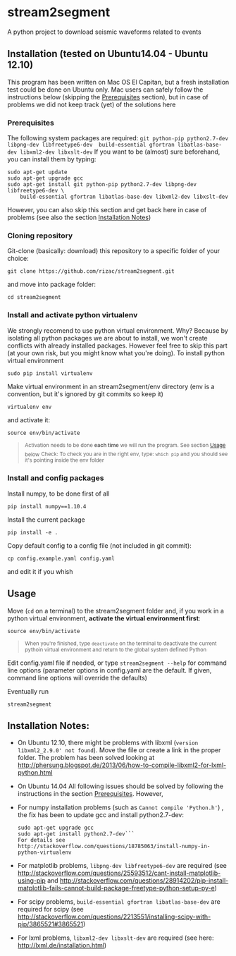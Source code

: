 # stream2segment

A python project to download seismic waveforms related to events

## Installation (tested on Ubuntu14.04 - Ubuntu 12.10)

This program has been written on Mac OS El Capitan, but a fresh installation test could be done on Ubuntu only. Mac users can safely follow the instructions below (skipping the [Prerequisites](#prerequisites) section), but in case of problems we did not keep track (yet) of the solutions here

### Prerequisites
The following system packages are required: `git python-pip python2.7-dev libpng-dev libfreetype6-dev 
build-essential gfortran libatlas-base-dev libxml2-dev libxslt-dev`
If you want to be (almost) sure beforehand, you can install them by typing:
```
sudo apt-get update
sudo apt-get upgrade gcc
sudo apt-get install git python-pip python2.7-dev libpng-dev libfreetype6-dev \
	build-essential gfortran libatlas-base-dev libxml2-dev libxslt-dev
```
However, you can also skip this section and get back here in case of problems
(see also the section [Installation Notes](#installation-notes))

### Cloning repository

Git-clone (basically: download) this repository to a specific folder of your choice:
```
git clone https://github.com/rizac/stream2segment.git
```
and move into package folder:
```
cd stream2segment
```

### Install and activate python virtualenv

We strongly recomend to use python virtual environment. Why? Because by isolating all python packages we are about to install, we won't create conflicts with already installed packages. However feel free to skip this part (at your own risk, but you might know what you're doing). To install python virtual environment
```
sudo pip install virtualenv
```

Make virtual environment in an stream2segment/env directory (env is a convention, but it's ignored by git commits so keep it)
 ```
virtualenv env
 ```
and activate it:
 ```
 source env/bin/activate
 ```

> <sub>Activation needs to be done __each time__ we will run the program. See section [Usage](##usage) below</sub>
> <sub>Check: To check you are in the right env, type: `which pip` and you should see it's pointing inside the env folder</sub>


### Install and config packages

Install numpy, to be done first of all
```
pip install numpy==1.10.4
```

Install the current package
```
pip install -e .
```

Copy default config to a config file (not included in git commit):
```
cp config.example.yaml config.yaml
```
and edit it if you whish

## Usage

Move (`cd` on a terminal) to the stream2segment folder and, if you work in a python virtual environment, **activate the virtual environment first**:
```
source env/bin/activate
```

> <sub>When you're finished, type `deactivate` on the terminal to deactivate the current pythoin virtual environment and return to the global system defined Python</sub>

Edit config.yaml file if needed, or type ```stream2segment --help``` for command line options (parameter options in config.yaml are the default. If given, command line options will override the defaults)

Eventually run
```
stream2segment
```

## Installation Notes:

- On Ubuntu 12.10, there might be problems with libxml (`version libxml2_2.9.0' not found`). 
Move the file or create a link in the proper folder. The problem has been solved looking at
http://phersung.blogspot.de/2013/06/how-to-compile-libxml2-for-lxml-python.html

- On Ubuntu 14.04 
All following issues should be solved by following the instructions in the section [Prerequisites](#prerequisites). However,
 - For numpy installation problems (such as `Cannot compile 'Python.h'`) , the fix
has been to update gcc and install python2.7-dev: 
	```sudo apt-get update
	sudo apt-get upgrade gcc
	sudo apt-get install python2.7-dev```
	For details see http://stackoverflow.com/questions/18785063/install-numpy-in-python-virtualenv
 - For matplotlib problems, `libpng-dev libfreetype6-dev` are required (see http://stackoverflow.com/questions/25593512/cant-install-matplotlib-using-pip and http://stackoverflow.com/questions/28914202/pip-install-matplotlib-fails-cannot-build-package-freetype-python-setup-py-e)
 - For scipy problems, `build-essential gfortran libatlas-base-dev` are required for scipy (see http://stackoverflow.com/questions/2213551/installing-scipy-with-pip/3865521#3865521)
 - For lxml problems, `libxml2-dev libxslt-dev` are required (see here: http://lxml.de/installation.html)
